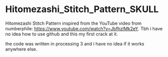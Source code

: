 # Hitomezashi_Stitch_Pattern_SKULL
Hitomezashi Stitch Pattern inspired from the YouTube video from numberphile: https://www.youtube.com/watch?v=JbfhzlMk2eY.
Tbh i have no idea how to use github and this my first crack at it.

the code was written in processing 3 and i have no idea if it works anywhere else.
